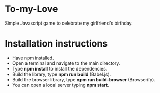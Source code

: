 # To-my-Love
Simple Javascript game to celebrate my girlfriend's birthday.

# Installation instructions

- Have npm installed.
- Open a terminal and navigate to the main directory.
- Type **npm install** to install the dependencies.
- Build the library, type **npm run build** (Babel.js).
- Build the browser library, type **npm run build-browser** (Browserify).
- You can open a local server typing **npm start**.
